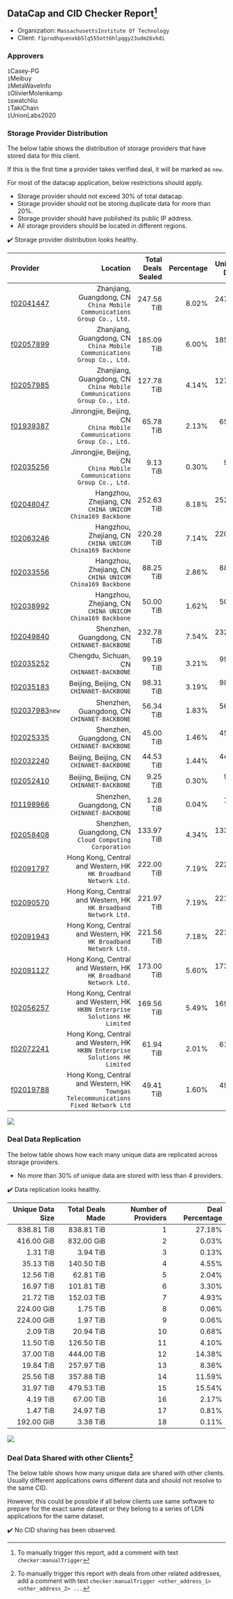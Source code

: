 ## DataCap and CID Checker Report[^1]
 - Organization: `MassachusettsInstitute Of Technology`
 - Client: `f1prodhqvenxkb5lq555ott6hlpqgy23udm26vhdi`
### Approvers
`1`Casey-PG<br/>`1`Meibuy<br/>`1`MetaWaveInfo<br/>`1`OlivierMolenkamp<br/>`1`swatchliu<br/>`1`TakiChain<br/>`1`UnionLabs2020

### Storage Provider Distribution
The below table shows the distribution of storage providers that have stored data for this client.

If this is the first time a provider takes verified deal, it will be marked as `new`.

For most of the datacap application, below restrictions should apply.
 - Storage provider should not exceed 30% of total datacap.
 - Storage provider should not be storing duplicate data for more than 20%.
 - Storage provider should have published its public IP address.
 - All storage providers should be located in different regions.

✔️ Storage provider distribution looks healthy.

| Provider                                                    |                                                                              Location | Total Deals Sealed | Percentage | Unique Data | Duplicate Deals |
| :---------------------------------------------------------- | ------------------------------------------------------------------------------------: | -----------------: | ---------: | ----------: | --------------: |
| [f02041447](https://filfox.info/en/address/f02041447)       |            Zhanjiang, Guangdong, CN<br/>`China Mobile Communications Group Co., Ltd.` |         247.56 TiB |      8.02% |  247.56 TiB |           0.00% |
| [f02057899](https://filfox.info/en/address/f02057899)       |            Zhanjiang, Guangdong, CN<br/>`China Mobile Communications Group Co., Ltd.` |         185.09 TiB |      6.00% |  185.09 TiB |           0.00% |
| [f02057985](https://filfox.info/en/address/f02057985)       |            Zhanjiang, Guangdong, CN<br/>`China Mobile Communications Group Co., Ltd.` |         127.78 TiB |      4.14% |  127.78 TiB |           0.00% |
| [f01939387](https://filfox.info/en/address/f01939387)       |             Jinrongjie, Beijing, CN<br/>`China Mobile Communications Group Co., Ltd.` |          65.78 TiB |      2.13% |   65.78 TiB |           0.00% |
| [f02035256](https://filfox.info/en/address/f02035256)       |             Jinrongjie, Beijing, CN<br/>`China Mobile Communications Group Co., Ltd.` |           9.13 TiB |      0.30% |    9.13 TiB |           0.00% |
| [f02048047](https://filfox.info/en/address/f02048047)       |                           Hangzhou, Zhejiang, CN<br/>`CHINA UNICOM China169 Backbone` |         252.63 TiB |      8.18% |  252.63 TiB |           0.00% |
| [f02063246](https://filfox.info/en/address/f02063246)       |                           Hangzhou, Zhejiang, CN<br/>`CHINA UNICOM China169 Backbone` |         220.28 TiB |      7.14% |  220.28 TiB |           0.00% |
| [f02033556](https://filfox.info/en/address/f02033556)       |                           Hangzhou, Zhejiang, CN<br/>`CHINA UNICOM China169 Backbone` |          88.25 TiB |      2.86% |   88.25 TiB |           0.00% |
| [f02038992](https://filfox.info/en/address/f02038992)       |                           Hangzhou, Zhejiang, CN<br/>`CHINA UNICOM China169 Backbone` |          50.00 TiB |      1.62% |   50.00 TiB |           0.00% |
| [f02049840](https://filfox.info/en/address/f02049840)       |                                       Shenzhen, Guangdong, CN<br/>`CHINANET-BACKBONE` |         232.78 TiB |      7.54% |  232.78 TiB |           0.00% |
| [f02035252](https://filfox.info/en/address/f02035252)       |                                          Chengdu, Sichuan, CN<br/>`CHINANET-BACKBONE` |          99.19 TiB |      3.21% |   99.19 TiB |           0.00% |
| [f02035183](https://filfox.info/en/address/f02035183)       |                                          Beijing, Beijing, CN<br/>`CHINANET-BACKBONE` |          98.31 TiB |      3.19% |   98.31 TiB |           0.00% |
| [f02037983](https://filfox.info/en/address/f02037983)`new`  |                                       Shenzhen, Guangdong, CN<br/>`CHINANET-BACKBONE` |          56.34 TiB |      1.83% |   56.34 TiB |           0.00% |
| [f02025335](https://filfox.info/en/address/f02025335)       |                                       Shenzhen, Guangdong, CN<br/>`CHINANET-BACKBONE` |          45.00 TiB |      1.46% |   45.00 TiB |           0.00% |
| [f02032240](https://filfox.info/en/address/f02032240)       |                                          Beijing, Beijing, CN<br/>`CHINANET-BACKBONE` |          44.53 TiB |      1.44% |   44.53 TiB |           0.00% |
| [f02052410](https://filfox.info/en/address/f02052410)       |                                          Beijing, Beijing, CN<br/>`CHINANET-BACKBONE` |           9.25 TiB |      0.30% |    9.25 TiB |           0.00% |
| [f01198966](https://filfox.info/en/address/f01198966)       |                                       Shenzhen, Guangdong, CN<br/>`CHINANET-BACKBONE` |           1.28 TiB |      0.04% |    1.28 TiB |           0.00% |
| [f02058408](https://filfox.info/en/address/f02058408)       |                             Shenzhen, Guangdong, CN<br/>`Cloud Computing Corporation` |         133.97 TiB |      4.34% |  133.97 TiB |           0.00% |
| [f02091797](https://filfox.info/en/address/f02091797)       |                    Hong Kong, Central and Western, HK<br/>`HK Broadband Network Ltd.` |         222.00 TiB |      7.19% |  222.00 TiB |           0.00% |
| [f02090570](https://filfox.info/en/address/f02090570)       |                    Hong Kong, Central and Western, HK<br/>`HK Broadband Network Ltd.` |         221.97 TiB |      7.19% |  221.97 TiB |           0.00% |
| [f02091943](https://filfox.info/en/address/f02091943)       |                    Hong Kong, Central and Western, HK<br/>`HK Broadband Network Ltd.` |         221.56 TiB |      7.18% |  221.56 TiB |           0.00% |
| [f02091127](https://filfox.info/en/address/f02091127)       |                    Hong Kong, Central and Western, HK<br/>`HK Broadband Network Ltd.` |         173.00 TiB |      5.60% |  173.00 TiB |           0.00% |
| [f02056257](https://filfox.info/en/address/f02056257)       |         Hong Kong, Central and Western, HK<br/>`HKBN Enterprise Solutions HK Limited` |         169.56 TiB |      5.49% |  169.56 TiB |           0.00% |
| [f02072241](https://filfox.info/en/address/f02072241)       |         Hong Kong, Central and Western, HK<br/>`HKBN Enterprise Solutions HK Limited` |          61.94 TiB |      2.01% |   61.94 TiB |           0.00% |
| [f02019788](https://filfox.info/en/address/f02019788)       | Hong Kong, Central and Western, HK<br/>`Towngas Telecommunications Fixed Network Ltd` |          49.41 TiB |      1.60% |   49.41 TiB |           0.00% |

<img src="https://raw.githubusercontent.com/data-preservation-programs/filplus-checker-assets/main/filecoin-project/filecoin-plus-large-datasets/issues/1557/1680720075238.png"/>

### Deal Data Replication
The below table shows how each many unique data are replicated across storage providers.

- No more than 30% of unique data are stored with less than 4 providers.

✔️ Data replication looks healthy.

| Unique Data Size | Total Deals Made | Number of Providers | Deal Percentage |
| ---------------: | ---------------: | ------------------: | --------------: |
|       838.81 TiB |       838.81 TiB |                   1 |          27.18% |
|       416.00 GiB |       832.00 GiB |                   2 |           0.03% |
|         1.31 TiB |         3.94 TiB |                   3 |           0.13% |
|        35.13 TiB |       140.50 TiB |                   4 |           4.55% |
|        12.56 TiB |        62.81 TiB |                   5 |           2.04% |
|        16.97 TiB |       101.81 TiB |                   6 |           3.30% |
|        21.72 TiB |       152.03 TiB |                   7 |           4.93% |
|       224.00 GiB |         1.75 TiB |                   8 |           0.06% |
|       224.00 GiB |         1.97 TiB |                   9 |           0.06% |
|         2.09 TiB |        20.94 TiB |                  10 |           0.68% |
|        11.50 TiB |       126.50 TiB |                  11 |           4.10% |
|        37.00 TiB |       444.00 TiB |                  12 |          14.38% |
|        19.84 TiB |       257.97 TiB |                  13 |           8.36% |
|        25.56 TiB |       357.88 TiB |                  14 |          11.59% |
|        31.97 TiB |       479.53 TiB |                  15 |          15.54% |
|         4.19 TiB |        67.00 TiB |                  16 |           2.17% |
|         1.47 TiB |        24.97 TiB |                  17 |           0.81% |
|       192.00 GiB |         3.38 TiB |                  18 |           0.11% |

<img src="https://raw.githubusercontent.com/data-preservation-programs/filplus-checker-assets/main/filecoin-project/filecoin-plus-large-datasets/issues/1557/1680720076006.png"/>

### Deal Data Shared with other Clients[^3]
The below table shows how many unique data are shared with other clients.
Usually different applications owns different data and should not resolve to the same CID.

However, this could be possible if all below clients use same software to prepare for the exact same dataset or they belong to a series of LDN applications for the same dataset.

✔️ No CID sharing has been observed.

[^1]: To manually trigger this report, add a comment with text `checker:manualTrigger`

[^2]: Deals from those addresses are combined into this report as they are specified with `checker:manualTrigger`

[^3]: To manually trigger this report with deals from other related addresses, add a comment with text `checker:manualTrigger <other_address_1> <other_address_2> ...`
